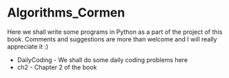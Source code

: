 # Algorithms_Cormen

Here we shall write some programs in Python as a part of the project of this book. Comments and suggestions are more than welcome and I will really appreciate it :)

* DailyCoding - We shall do some daily coding problems here
* ch2 - Chapter 2 of the book
